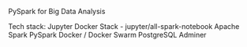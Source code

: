 PySpark for Big Data Analysis

Tech stack: 
Jupyter Docker Stack - jupyter/all-spark-notebook
Apache Spark 
PySpark
Docker / Docker Swarm
PostgreSQL
Adminer

